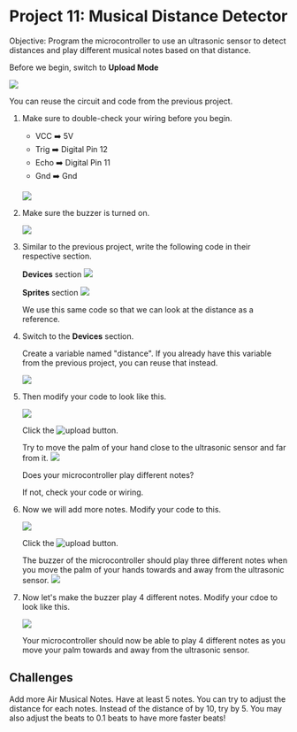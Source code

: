 # Project 11: Musical Distance Detector

Objective: Program the microcontroller to use an ultrasonic sensor to detect distances and play different musical notes based on that distance.

Before we begin, switch to **Upload Mode**

![](images/toggle_UploadMode.jpg)

You can reuse the circuit and code from the previous project.

1. Make sure to double-check your wiring before you begin.
    - VCC  ➡️  5V
    - Trig ➡️  Digital Pin 12
    - Echo ➡️  Digital Pin 11
    - Gnd  ➡️  Gnd

    ![](images/p10_circuit.png)

1. Make sure the buzzer is turned on.

    ![](images/p6_switch.jpg)


1. Similar to the previous project, write the following code in their respective section.

    **Devices** section
    ![](images/p11_code1.png)

    **Sprites** section
    ![](images/p11_code2.png)

    We use this same code so that we can look at the distance as a reference.

1. Switch to the **Devices** section.

    Create a variable named "distance". If you already have this variable from the previous project, you can reuse that instead.

    ![](images/p11_showVariable.png)

1. Then modify your code to look like this.

    ![](images/p11_code3.png)

    Click the ![upload](images/btnUpload.jpg) button.

    Try to move the palm of your hand close to the ultrasonic sensor and far from it. 
    ![](images/testUltrasonic.png)
    
    Does your microcontroller play different notes?

    If not, check your code or wiring.

1. Now we will add more notes. Modify your code to this.

    ![](images/p11_code4.png)

    Click the ![upload](images/btnUpload.jpg) button.

    The buzzer of the microcontroller should play three different notes when you move the palm of your hands towards and away from the ultrasonic sensor.
    ![](images/testUltrasonic.png)


1. Now let's make the buzzer play 4 different notes. Modify your cdoe to look like this.

    ![](images/p11_code5.png)


    Your microcontroller should now be able to play 4 different notes as you move your palm towards and away from the ultrasonic sensor.


## Challenges
Add more Air Musical Notes. Have at least 5 notes. You can try to adjust the distance for each notes. Instead of the distance of by 10, try by 5. You may also adjust the beats to 0.1 beats to have more faster beats!

